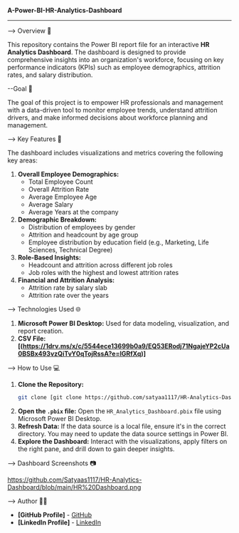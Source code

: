 **A-Power-BI-HR-Analytics-Dashboard**
***

--> Overview 📖

This repository contains the Power BI report file for an interactive **HR Analytics Dashboard**. The dashboard is designed to provide comprehensive insights into an organization's workforce, focusing on key performance indicators (KPIs) such as employee demographics, attrition rates, and salary distribution.

--Goal 🎯

The goal of this project is to empower HR professionals and management with a data-driven tool to monitor employee trends, understand attrition drivers, and make informed decisions about workforce planning and management.

--> Key Features 🌟

The dashboard includes visualizations and metrics covering the following key areas:

1. **Overall Employee Demographics:**
    * Total Employee Count
    * Overall Attrition Rate
    * Average Employee Age
    * Average Salary
    * Average Years at the company
2. **Demographic Breakdown:**
    * Distribution of employees by gender
    * Attrition and headcount by age group
    * Employee distribution by education field (e.g., Marketing, Life Sciences, Technical Degree)
3. **Role-Based Insights:**
    * Headcount and attrition across different job roles
    * Job roles with the highest and lowest attrition rates
4. **Financial and Attrition Analysis:**
    * Attrition rate by salary slab
    * Attrition rate over the years

--> Technologies Used 🌐

1. **Microsoft Power BI Desktop:** Used for data modeling, visualization, and report creation.
2. **CSV File: [(https://1drv.ms/x/c/5544ece13699b0a9/EQ53ERodj71NgajeYP2cUa0BSBx493vzQiTvY0qTojRssA?e=lGRfXq)]**
   
--> How to Use 💻

1.  **Clone the Repository:**
    ```bash
    git clone [git clone https://github.com/satyaa1117/HR-Analytics-Dashboard.git]
    ```
2.  **Open the `.pbix` file:** Open the `HR_Analytics_Dashboard.pbix` file using Microsoft Power BI Desktop.
3.  **Refresh Data:** If the data source is a local file, ensure it's in the correct directory. You may need to update the data source settings in Power BI.
4.  **Explore the Dashboard:** Interact with the visualizations, apply filters on the right pane, and drill down to gain deeper insights.

--> Dashboard Screenshots 📷

https://github.com/Satyaas1117/HR-Analytics-Dashboard/blob/main/HR%20Dashboard.png

--> Author 👩‍💼

* **[GitHub Profile]** - [GitHub](https://github.com/Satyaas1117)
* **[LinkedIn Profile]** - [LinkedIn](https://www.linkedin.com/in/satyagupta1117/)

